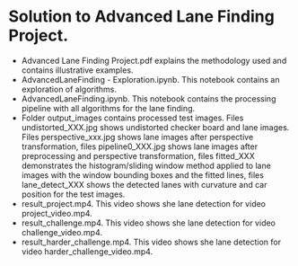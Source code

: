 # Solution to Advanced Lane Finding Project.
- Advanced Lane Finding Project.pdf explains the methodology used and contains illustrative examples. 
- AdvancedLaneFinding - Exploration.ipynb. This notebook contains an exploration of algorithms.
- AdvancedLaneFinding.ipynb. This notebook contains the processing pipeline with all algorithms for the lane finding.
- Folder output_images contains processed test images.  Files undistorted_XXX.jpg shows undistorted checker board and lane images. Files perspective_xxx.jpg shows lane images after perspective transformation, files pipeline0_XXX.jpg shows lane images after preprocessing and perspective transformation, files fitted_XXX demonstrates the histogram/sliding window method applied to lane images with the window bounding boxes and the fitted lines, files lane_detect_XXX shows the detected lanes with curvature and car position for the test images.
- result_project.mp4. This video shows she lane detection for video project_video.mp4.
- result_challenge.mp4. This video shows she lane detection for video challenge_video.mp4.
- result_harder_challenge.mp4. This video shows she lane detection for video harder_challenge_video.mp4.

